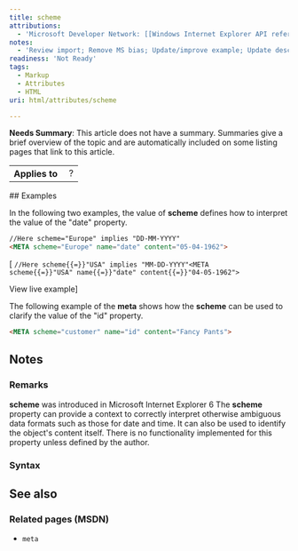 ```yaml
---
title: scheme
attributions:
  - 'Microsoft Developer Network: [[Windows Internet Explorer API reference](http://msdn.microsoft.com/en-us/library/ie/hh828809%28v=vs.85%29.aspx) Article]'
notes:
  - 'Review import; Remove MS bias; Update/improve example; Update descriptions; Fix lists & compatibility info'
readiness: 'Not Ready'
tags:
  - Markup
  - Attributes
  - HTML
uri: html/attributes/scheme

---
```

**Needs Summary**: This article does not have a summary. Summaries give a brief overview of the topic and are automatically included on some listing pages that link to this article.

<table class="wikitable">
<tr>
<th>
Applies to

</th>
<td>
 ?

</td>
</tr>
</table>
## <span>Examples</span>

In the following two examples, the value of **scheme** defines how to interpret the value of the "date" property.

``` html
//Here scheme="Europe" implies "DD-MM-YYYY"
<META scheme="Europe" name="date" content="05-04-1962">
```

[
    <code>//Here scheme{{=}}"USA" implies "MM-DD-YYYY"<META scheme{{=}}"USA" name{{=}}"date" content{{=}}"04-05-1962"></code>

View live example]

The following example of the **meta** shows how the **scheme** can be used to clarify the value of the "id" property.

``` html
<META scheme="customer" name="id" content="Fancy Pants">
```

## <span>Notes</span>

### <span>Remarks</span>

**scheme** was introduced in Microsoft Internet Explorer 6 The **scheme** property can provide a context to correctly interpret otherwise ambiguous data formats such as those for date and time. It can also be used to identify the object's content itself. There is no functionality implemented for this property unless defined by the author.

### <span>Syntax</span>

## <span>See also</span>

### <span>Related pages (MSDN)</span>

-   `meta`
